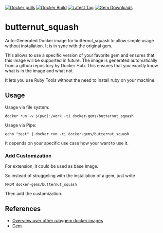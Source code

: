 [![Docker pulls](https://img.shields.io/docker/pulls/rubygem/butternut_squash.svg)](https://hub.docker.com/r/rubygem/butternut_squash/)
[![Docker Build](https://img.shields.io/docker/automated/rubygem/butternut_squash.svg)](https://hub.docker.com/r/rubygem/butternut_squash/)
[![Latest Tag](https://img.shields.io/github/tag/docker-rubygem/butternut_squash.svg)](https://hub.docker.com/r/rubygem/butternut_squash/)
[![Gem Downloads](https://img.shields.io/gem/dt/butternut_squash.svg)](https://rubygems.org/gems/butternut_squash/)
# butternut_squash

Auto-Generated Docker image for butternut_squash to allow simple usage without installation.
It is in sync with the original gem.

This allows to use a specific version of your favorite gem and ensures that this image will be supported in future.
The image is generated automatically from a github repository by Docker Hub.
This ensures that you exactly know what is in the image and what not.

It lets you use Ruby Tools without the need to install ruby on your machine.

## Usage

Usage via file system:

`docker run -v $(pwd):/work -ti docker-gems/butternut_squash`

Usage via Pipe:

`echo "test" | docker run -ti docker-gems/butternut_squash`

It depends on your specific use case how your want to use it.

### Add Customization

For extension, it could be used as base image.

So instead of struggeling with the installation of a gem, just write

`FROM docker-gems/butternut_squash`

Then add the customization.

## References

 - [Overview over other rubygem docker images](https://github.com/thinkbot/docker-rubygem)
 - [Gem](https://rubygems.org/gems/butternut_squash/)
